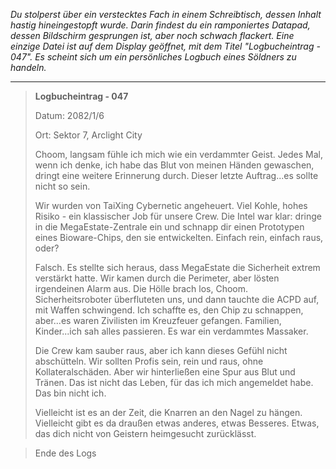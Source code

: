 _Du stolperst über ein verstecktes Fach in einem Schreibtisch, dessen Inhalt hastig hineingestopft wurde. Darin findest du ein ramponiertes Datapad, dessen Bildschirm gesprungen ist, aber noch schwach flackert. Eine einzige Datei ist auf dem Display geöffnet, mit dem Titel "Logbucheintrag - 047". Es scheint sich um ein persönliches Logbuch eines Söldners zu handeln._

---

> **Logbucheintrag - 047**
>
> Datum: 2082/1/6
>
> Ort: Sektor 7, Arclight City
>
> Choom, langsam fühle ich mich wie ein verdammter Geist. Jedes Mal, wenn ich denke, ich habe das Blut von meinen Händen gewaschen, dringt eine weitere Erinnerung durch. Dieser letzte Auftrag...es sollte nicht so sein.
>
> Wir wurden von TaiXing Cybernetic angeheuert. Viel Kohle, hohes Risiko - ein klassischer Job für unsere Crew. Die Intel war klar: dringe in die MegaEstate-Zentrale ein und schnapp dir einen Prototypen eines Bioware-Chips, den sie entwickelten. Einfach rein, einfach raus, oder?
>
> Falsch. Es stellte sich heraus, dass MegaEstate die Sicherheit extrem verstärkt hatte. Wir kamen durch die Perimeter, aber lösten irgendeinen Alarm aus. Die Hölle brach los, Choom. Sicherheitsroboter überfluteten uns, und dann tauchte die ACPD auf, mit Waffen schwingend. Ich schaffte es, den Chip zu schnappen, aber...es waren Zivilisten im Kreuzfeuer gefangen. Familien, Kinder...ich sah alles passieren. Es war ein verdammtes Massaker.
>
> Die Crew kam sauber raus, aber ich kann dieses Gefühl nicht abschütteln. Wir sollten Profis sein, rein und raus, ohne Kollateralschäden. Aber wir hinterließen eine Spur aus Blut und Tränen. Das ist nicht das Leben, für das ich mich angemeldet habe. Das bin nicht ich.
>
> Vielleicht ist es an der Zeit, die Knarren an den Nagel zu hängen. Vielleicht gibt es da draußen etwas anderes, etwas Besseres. Etwas, das dich nicht von Geistern heimgesucht zurücklässt.

> Ende des Logs
